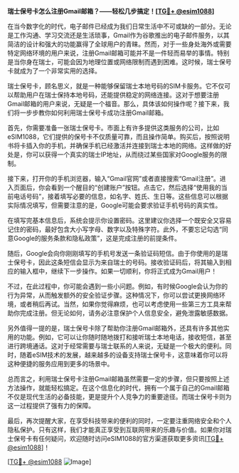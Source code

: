 **瑞士保号卡怎么注册Gmail邮箱？——轻松几步搞定！[[TG💪+ @esim1088](https://t.me/s/esim1088)]**

在当今数字化的时代，电子邮件已经成为我们日常生活中不可或缺的一部分。无论是工作沟通、学习交流还是生活琐事，Gmail作为谷歌推出的电子邮件服务，以其简洁的设计和强大的功能赢得了全球用户的青睐。然而，对于一些身处海外或需要特定网络环境的用户来说，注册Gmail邮箱可能并不是一件轻而易举的事情。特别是当你身在瑞士，可能会因为地理位置或网络限制而遇到困难。这时候，瑞士保号卡就成为了一个非常实用的选择。

瑞士保号卡，顾名思义，就是一种能够保留瑞士本地号码的SIM卡服务。它不仅可以帮助用户在瑞士保持本地号码，还能提供稳定的网络连接。这对于想要注册Gmail邮箱的用户来说，无疑是一个福音。那么，具体该如何操作呢？接下来，我们将一步步教你如何利用瑞士保号卡成功注册Gmail邮箱。

首先，你需要准备一张瑞士保号卡。市面上有许多提供这类服务的公司，比如eSIM1088，它们提供的保号卡不仅质量可靠，而且操作简单。购买后，按照说明书将卡插入你的手机，并确保手机已经激活并连接到瑞士本地的网络。这样做的好处是，你可以获得一个真实的瑞士IP地址，从而绕过某些国家对Google服务的限制。

接下来，打开你的手机浏览器，输入“Gmail官网”或者直接搜索“Gmail注册”。进入页面后，你会看到一个醒目的“创建账户”按钮。点击它，然后选择“使用我的当前电话号码”，接着填写必要的信息，如名字、姓氏、生日等。这些信息可以根据实际情况填写，但需要注意的是，Google可能会要求验证手机号码的真实性。

在填写完基本信息后，系统会提示你设置密码。这里建议你选择一个既安全又容易记住的密码，最好包含大小写字母、数字以及特殊字符。此外，不要忘记勾选“同意Google的服务条款和隐私政策”，这是完成注册的前提条件。

随后，Google会向你刚刚填写的手机号发送一条验证码短信。由于你使用的是瑞士保号卡，因此这条短信会显示为来自瑞士的号码。接收验证码后，将其输入到相应的输入框中，继续下一步操作。如果一切顺利，你将正式成为Gmail用户！

不过，在此过程中，你可能会遇到一些小问题。例如，有时候Google会认为你的行为异常，从而触发额外的安全验证步骤。这种情况下，你可以尝试更换网络环境，或者稍后再试。当然，如果你觉得麻烦，也可以考虑使用一些第三方工具来帮助你完成注册。但无论如何，请务必注意保护个人信息安全，避免泄露敏感数据。

另外值得一提的是，瑞士保号卡除了帮助你注册Gmail邮箱外，还具有许多其他实用的功能。例如，它可以让你随时随地拨打和接听瑞士本地电话，接收短信，甚至进行跨境通话。这对于经常需要与瑞士联系的人来说，无疑是一个极大的便利。同时，随着eSIM技术的发展，越来越多的设备支持瑞士保号卡，这意味着你可以将这种便捷的服务应用到更多的场景中。

总而言之，利用瑞士保号卡注册Gmail邮箱虽然需要一定的步骤，但只要按照上述方法操作，就能轻松搞定。在这个信息化的时代，拥有一个属于自己的Gmail邮箱不仅是现代生活的必备技能，更是提升个人竞争力的重要途径。而瑞士保号卡则为这一过程提供了强有力的保障。

最后，再次提醒大家，在享受科技带来的便利的同时，一定要注重网络安全和个人隐私保护。只有这样，我们才能真正享受到互联网带来的乐趣与价值。如果你对瑞士保号卡有任何疑问，欢迎随时访问eSIM1088的官方渠道获取更多资讯[[TG💪+ @esim1088](https://t.me/s/esim1088)]！

[[TG💪+ @esim1088](https://t.me/s/esim1088) ![Image](https://i.postimg.cc/4NQfJmqS/Snipaste-2025-05-13-00-14-12.png)]